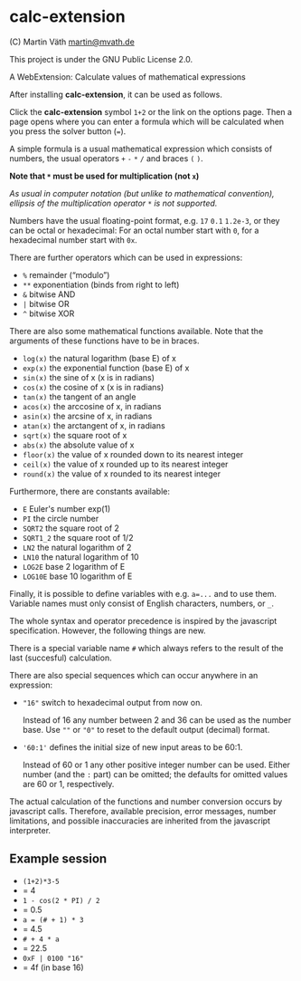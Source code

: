 # calc-extension

(C) Martin Väth <martin@mvath.de>

This project is under the GNU Public License 2.0.

A WebExtension: Calculate values of mathematical expressions

After installing __calc-extension__, it can be used as follows.

Click the __calc-extension__ symbol `1+2` or the link on the options page.
Then a page opens where you can enter a formula which will be calculated
when you press the solver button (`=`).

A simple formula is a usual mathematical expression which consists of numbers,
the usual operators `+` `-` `*` `/` and braces `(` `)`.

**Note that `*` must be used for multiplication (not `x`)**

_As usual in computer notation (but unlike to mathematical convention),_
_ellipsis of the multiplication operator_ `*` _is not supported._

Numbers have the usual floating-point format, e.g. `17`  `0.1` `1.2e-3`,
or they can be octal or hexadecimal: For an octal number start with `0`,
for a hexadecimal number start with `0x`.

There are further operators which can be used in expressions:

- `%` remainder (“modulo”)
- `**` exponentiation (binds from right to left)
- `&` bitwise AND
- `|` bitwise OR
- `^` bitwise XOR

There are also some mathematical functions available.
Note that the arguments of these functions have to be in braces.

- `log(x)` the natural logarithm (base E) of x
- `exp(x)` the exponential function (base E) of x
- `sin(x)` the sine of x (x is in radians)
- `cos(x)` the cosine of x (x is in radians)
- `tan(x)` the tangent of an angle
- `acos(x)` the arccosine of x, in radians
- `asin(x)` the arcsine of x, in radians
- `atan(x)` the arctangent of x, in radians
- `sqrt(x)` the square root of x
- `abs(x)` the absolute value of x
- `floor(x)` the value of x rounded down to its nearest integer
- `ceil(x)` the value of x rounded up to its nearest integer
- `round(x)` the value of x rounded to its nearest integer

Furthermore, there are constants available:

- `E` Euler's number exp(1)
- `PI` the circle number
- `SQRT2` the square root of 2
- `SQRT1_2` the square root of 1/2
- `LN2` the natural logarithm of 2
- `LN10` the natural logarithm of 10
- `LOG2E` base 2 logarithm of E
- `LOG10E` base 10 logarithm of E

Finally, it is possible to define variables with e.g. `a=...` and to use them.
Variable names must only consist of English characters, numbers, or `_`.

The whole syntax and operator precedence is inspired by the javascript
specification. However, the following things are new.

There is a special variable name `#` which always refers to the result of
the last (succesful) calculation.

There are also special sequences which can occur anywhere in an expression:

- `"16"` switch to hexadecimal output from now on.

  Instead of 16 any number between 2 and 36 can be used as the number base.
  Use `""` or `"0"` to reset to the default output (decimal) format.

- `'60:1'` defines the initial size of new input areas to be 60:1.

  Instead of 60 or 1 any other positive integer number can be used.
  Either number (and the `:` part) can be omitted;
  the defaults for omitted values are 60 or 1, respectively.


The actual calculation of the functions and number conversion occurs
by javascript calls. Therefore, available precision, error messages,
number limitations, and possible inaccuracies are inherited from the
javascript interpreter.

## Example session

- `(1+2)*3-5`
- = 4
- `1 - cos(2 * PI) / 2`
- = 0.5
- `a = (# + 1) * 3`
- = 4.5
- `# + 4 * a`
- = 22.5
- `0xF | 0100 "16"`
- = 4f (in base 16)
